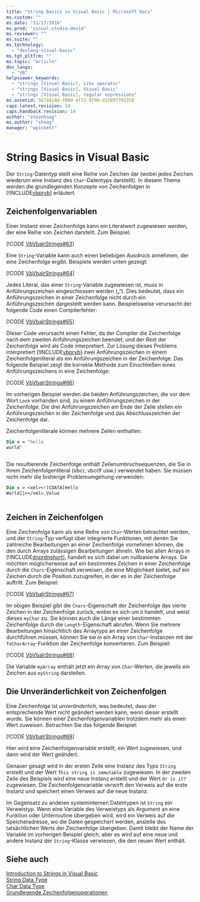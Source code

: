 ```yaml
---
title: "String Basics in Visual Basic | Microsoft Docs"
ms.custom: ""
ms.date: "11/17/2016"
ms.prod: "visual-studio-dev14"
ms.reviewer: ""
ms.suite: ""
ms.technology: 
  - "devlang-visual-basic"
ms.tgt_pltfrm: ""
ms.topic: "article"
dev_langs: 
  - "VB"
helpviewer_keywords: 
  - "strings [Visual Basic], Like operator"
  - "strings [Visual Basic], Visual Basic"
  - "strings [Visual Basic], regular expressions"
ms.assetid: 5674418d-f00d-4f72-9f98-d15897793350
caps.latest.revision: 14
caps.handback.revision: 14
author: "stevehoag"
ms.author: "shoag"
manager: "wpickett"
---
```

# String Basics in Visual Basic
Der `String`\-Datentyp stellt eine Reihe von Zeichen dar \(wobei jedes Zeichen wiederum eine Instanz des `Char`\-Datentyps darstellt\).  In diesem Thema werden die grundlegenden Konzepte von Zeichenfolgen in [!INCLUDE[vbprvb](../../../../csharp/programming-guide/concepts/linq/includes/vbprvb_md.md)] erläutert.  
  
## Zeichenfolgenvariablen  
 Einer Instanz einer Zeichenfolge kann ein Literalwert zugewiesen werden, der eine Reihe von Zeichen darstellt.  Zum Beispiel:  
  
 [!CODE [VbVbalrStrings#63](../CodeSnippet/VS_Snippets_VBCSharp/VbVbalrStrings#63)]  
  
 Eine `String`\-Variable kann auch einen beliebigen Ausdruck annehmen, der eine Zeichenfolge ergibt.  Beispiele werden unten gezeigt:  
  
 [!CODE [VbVbalrStrings#64](../CodeSnippet/VS_Snippets_VBCSharp/VbVbalrStrings#64)]  
  
 Jedes Literal, das einer `String`\-Variable zugewiesen ist, muss in Anführungszeichen eingeschlossen werden \(„“\).  Dies bedeutet, dass ein Anführungszeichen in einer Zeichenfolge nicht durch ein Anführungszeichen dargestellt werden kann.  Beispielsweise verursacht der folgende Code einen Compilerfehler:  
  
 [!CODE [VbVbalrStrings#65](../CodeSnippet/VS_Snippets_VBCSharp/VbVbalrStrings#65)]  
  
 Dieser Code verursacht einen Fehler, da der Compiler die Zeichenfolge nach dem zweiten Anführungszeichen beendet, und der Rest der Zeichenfolge wird als Code interpretiert.  Zur Lösung dieses Problems interpretiert [!INCLUDE[vbprvb](../../../../csharp/programming-guide/concepts/linq/includes/vbprvb_md.md)] zwei Anführungszeichen in einem Zeichenfolgenliteral als ein Anführungszeichen in der Zeichenfolge.  Das folgende Beispiel zeigt die korrekte Methode zum Einschließen eines Anführungszeichens in eine Zeichenfolge:  
  
 [!CODE [VbVbalrStrings#66](../CodeSnippet/VS_Snippets_VBCSharp/VbVbalrStrings#66)]  
  
 Im vorherigen Beispiel werden die beiden Anführungszeichen, die vor dem Wort `Look` vorhanden sind, zu einem Anführungszeichen in der Zeichenfolge.  Die drei Anführungszeichen am Ende der Zeile stellen ein Anführungszeichen in der Zeichenfolge und das Abschlusszeichen der Zeichenfolge dar.  
  
 Zeichenfolgenliterale können mehrere Zeilen enthalten:  
  
```vb  
Dim x = "hello  
world"  
  
```  
  
 Die resultierende Zeichenfolge enthält Zeilenumbruchsequenzen, die Sie in Ihrem Zeichenfolgenliteral \(vbcr, vbcrlf usw.\) verwendet haben.  Sie müssen nicht mehr die bisherige Problemumgehung verwenden:  
  
```vb  
Dim x = <xml><![CDATA[Hello  
World]]></xml>.Value  
  
```  
  
## Zeichen in Zeichenfolgen  
 Eine Zeichenfolge kann als eine Reihe von `Char`\-Werten betrachtet werden, und der `String`\-Typ verfügt über integrierte Funktionen, mit denen Sie zahlreiche Bearbeitungen an einer Zeichenfolge vornehmen können, die den durch Arrays zulässigen Bearbeitungen ähneln.  Wie bei allen Arrays in [!INCLUDE[dnprdnshort](../../../../csharp/getting-started/includes/dnprdnshort_md.md)], handelt es sich dabei um nullbasierte Arrays.  Sie möchten möglicherweise auf ein bestimmtes Zeichen in einer Zeichenfolge durch die `Chars`\-Eigenschaft verweisen, die eine Möglichkeit bietet, auf ein Zeichen durch die Position zuzugreifen, in der es in der Zeichenfolge auftritt.  Zum Beispiel:  
  
 [!CODE [VbVbalrStrings#67](../CodeSnippet/VS_Snippets_VBCSharp/VbVbalrStrings#67)]  
  
 Im obigen Beispiel gibt die `Chars`\-Eigenschaft der Zeichenfolge das vierte Zeichen in der Zeichenfolge zurück, wobei es sich um `D` handelt, und weist dieses `myChar` zu.  Sie können auch die Länge einer bestimmten Zeichenfolge durch die `Length`\-Eigenschaft abrufen.  Wenn Sie mehrere Bearbeitungen hinsichtlich des Arraytyps an einer Zeichenfolge durchführen müssen, können Sie sie in ein Array von `Char`\-Instanzen mit der `ToCharArray`\-Funktion der Zeichenfolge konvertieren.  Zum Beispiel:  
  
 [!CODE [VbVbalrStrings#68](../CodeSnippet/VS_Snippets_VBCSharp/VbVbalrStrings#68)]  
  
 Die Variable `myArray` enthält jetzt ein Array von `Char`\-Werten, die jeweils ein Zeichen aus `myString` darstellen.  
  
## Die Unveränderlichkeit von Zeichenfolgen  
 Eine Zeichenfolge ist *unveränderlich*, was bedeutet, dass der entsprechende Wert nicht geändert werden kann, wenn dieser erstellt wurde.  Sie können einer Zeichenfolgenvariablen trotzdem mehr als einen Wert zuweisen.  Betrachten Sie das folgende Beispiel:  
  
 [!CODE [VbVbalrStrings#69](../CodeSnippet/VS_Snippets_VBCSharp/VbVbalrStrings#69)]  
  
 Hier wird eine Zeichenfolgenvariable erstellt, ein Wert zugewiesen, und dann wird der Wert geändert.  
  
 Genauer gesagt wird in der ersten Zeile eine Instanz des Typs `String` erstellt und der Wert `This string is immutable` zugewiesen.  In der zweiten Zeile des Beispiels wird eine neue Instanz erstellt und der Wert `Or is it?` zugewiesen. Die Zeichenfolgenvariable verwirft den Verweis auf die erste Instanz und speichert einen Verweis auf die neue Instanz.  
  
 Im Gegensatz zu anderen systeminternen Datentypen ist `String` ein Verweistyp.  Wenn eine Variable des Verweistyps als Argument an eine Funktion oder Unterroutine übergeben wird, wird ein Verweis auf die Speicheradresse, wo die Daten gespeichert werden, anstelle des tatsächlichen Werts der Zeichenfolge übergeben.  Damit bleibt der Name der Variable im vorherigen Beispiel gleich, aber es wird auf eine neue und andere Instanz der `String`\-Klasse verwiesen, die den neuen Wert enthält.  
  
## Siehe auch  
 [Introduction to Strings in Visual Basic](../../../../visual-basic/programming-guide/language-features/strings/introduction-to-strings.md)   
 [String Data Type](../../../../visual-basic/language-reference/data-types/string-data-type.md)   
 [Char Data Type](../../../../visual-basic/language-reference/data-types/char-data-type.md)   
 [Grundlegende Zeichenfolgenoperationen](../Topic/Basic%20String%20Operations%20in%20the%20.NET%20Framework.md)